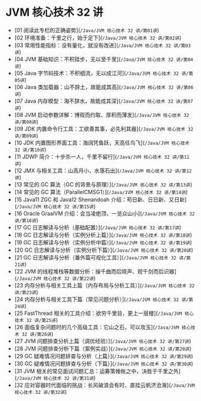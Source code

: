 # JVM 核心技术 32 讲

- \[01 阅读此专栏的正确姿势\](`/Java/JVM 核心技术 32 讲/第01讲`)
- \[02 环境准备：千里之行，始于足下\](`/Java/JVM 核心技术 32 讲/第02讲`)
- \[03 常用性能指标：没有量化，就没有改进\](`/Java/JVM 核心技术 32 讲/第03讲`)
- \[04 JVM 基础知识：不积跬步，无以至千里\](`/Java/JVM 核心技术 32 讲/第04讲`)
- \[05 Java 字节码技术：不积细流，无以成江河\](`/Java/JVM 核心技术 32 讲/第05讲`)
- \[06 Java 类加载器：山不辞土，故能成其高\](`/Java/JVM 核心技术 32 讲/第06讲`)
- \[07 Java 内存模型：海不辞水，故能成其深\](`/Java/JVM 核心技术 32 讲/第07讲`)
- \[08 JVM 启动参数详解：博观而约取、厚积而薄发\](`/Java/JVM 核心技术 32 讲/第08讲`)
- \[09 JDK 内置命令行工具：工欲善其事，必先利其器\](`/Java/JVM 核心技术 32 讲/第09讲`)
- \[10 JDK 内置图形界面工具：海阔凭鱼跃，天高任鸟飞\](`/Java/JVM 核心技术 32 讲/第10讲`)
- \[11 JDWP 简介：十步杀一人，千里不留行\](`/Java/JVM 核心技术 32 讲/第11讲`)
- \[12 JMX 与相关工具：山高月小，水落石出\](`/Java/JVM 核心技术 32 讲/第12讲`)
- \[13 常见的 GC 算法（GC 的背景与原理）\](`/Java/JVM 核心技术 32 讲/第13讲`)
- \[14 常见的 GC 算法（ParallelCMSG1）\](`/Java/JVM 核心技术 32 讲/第14讲`)
- \[15 Java11 ZGC 和 Java12 Shenandoah 介绍：苟日新、日日新、又日新\](`/Java/JVM 核心技术 32 讲/第15讲`)
- \[16 Oracle GraalVM 介绍：会当凌绝顶、一览众山小\](`/Java/JVM 核心技术 32 讲/第16讲`)
- \[17 GC 日志解读与分析（基础配置）\](`/Java/JVM 核心技术 32 讲/第17讲`)
- \[18 GC 日志解读与分析（实例分析上篇）\](`/Java/JVM 核心技术 32 讲/第18讲`)
- \[19 GC 日志解读与分析（实例分析中篇）\](`/Java/JVM 核心技术 32 讲/第19讲`)
- \[20 GC 日志解读与分析（实例分析下篇）\](`/Java/JVM 核心技术 32 讲/第20讲`)
- \[21 GC 日志解读与分析（番外篇可视化工具）\](`/Java/JVM 核心技术 32 讲/第21讲`)
- \[22 JVM 的线程堆栈等数据分析：操千曲而后晓声、观千剑而后识器\](`/Java/JVM 核心技术 32 讲/第22讲`)
- \[23 内存分析与相关工具上篇（内存布局与分析工具）\](`/Java/JVM 核心技术 32 讲/第23讲`)
- \[24 内存分析与相关工具下篇（常见问题分析）\](`/Java/JVM 核心技术 32 讲/第24讲`)
- \[25 FastThread 相关的工具介绍：欲穷千里目，更上一层楼\](`/Java/JVM 核心技术 32 讲/第25讲`)
- \[26 面临复杂问题时的几个高级工具：它山之石，可以攻玉\](`/Java/JVM 核心技术 32 讲/第26讲`)
- \[27 JVM 问题排查分析上篇（调优经验）\](`/Java/JVM 核心技术 32 讲/第27讲`)
- \[28 JVM 问题排查分析下篇（案例实战）\](`/Java/JVM 核心技术 32 讲/第28讲`)
- \[29 GC 疑难情况问题排查与分析（上篇）\](`/Java/JVM 核心技术 32 讲/第29讲`)
- \[30 GC 疑难情况问题排查与分析（下篇）\](`/Java/JVM 核心技术 32 讲/第30讲`)
- \[31 JVM 相关的常见面试问题汇总：运筹策帷帐之中，决胜于千里之外\](`/Java/JVM 核心技术 32 讲/第31讲`)
- \[32 应对容器时代面临的挑战：长风破浪会有时、直挂云帆济沧海\](`/Java/JVM 核心技术 32 讲/第32讲`)
